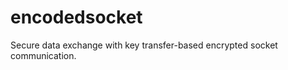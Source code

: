 # encodedsocket
Secure data exchange with key transfer-based encrypted socket communication.


<html>
  
</html>
